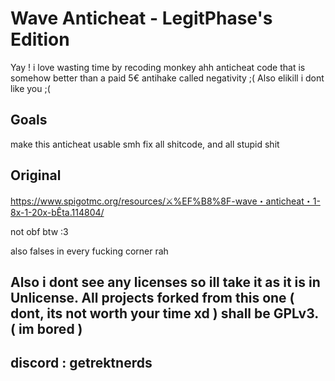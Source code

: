# Wave Anticheat - LegitPhase's Edition

Yay ! i love wasting time by recoding monkey ahh anticheat code that is somehow better than a paid 5€ antihake called negativity ;(
Also elikill i dont like you ;(

## Goals

make this anticheat usable smh
fix all shitcode, and all stupid shit

## Original

https://www.spigotmc.org/resources/⚔%EF%B8%8F-wave・anticheat・1-8x-1-20x-bÊta.114804/

not obf btw :3

also falses in every fucking corner rah


## Also i dont see any licenses so ill take it as it is in Unlicense. All projects forked from this one ( dont, its not worth your time xd ) shall be GPLv3. ( im bored )
## discord : getrektnerds
